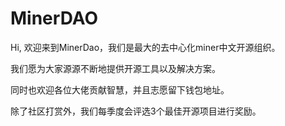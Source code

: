 # MinerDAO

Hi, 欢迎来到MinerDao，我们是最大的去中心化miner中文开源组织。

我们愿为大家源源不断地提供开源工具以及解决方案。

同时也欢迎各位大佬贡献智慧，并且志愿留下钱包地址。

除了社区打赏外，我们每季度会评选3个最佳开源项目进行奖励。
